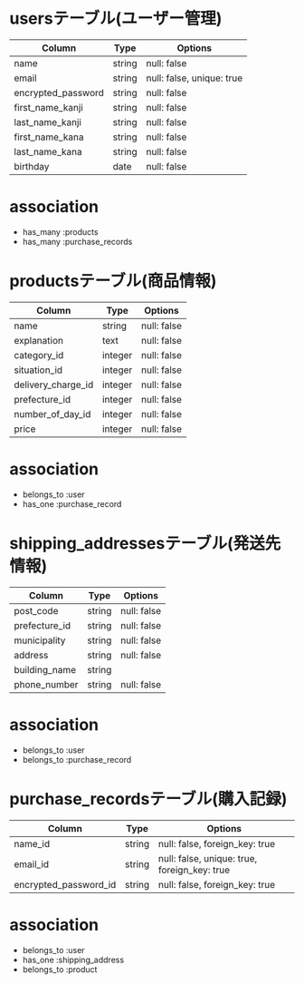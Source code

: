 
# usersテーブル(ユーザー管理)
| Column             | Type     | Options                   |
| ------------------ | -------- | ------------------------- |
| name               | string   | null: false               |
| email              | string   | null: false, unique: true |
| encrypted_password | string   | null: false               |
| first_name_kanji   | string   | null: false               |
| last_name_kanji    | string   | null: false               |
| first_name_kana    | string   | null: false               |
| last_name_kana     | string   | null: false               |
| birthday           | date     | null: false               |

# association
- has_many :products
- has_many :purchase_records


# productsテーブル(商品情報)
| Column             | Type     | Options                   |
| ------------------ | -------- | ------------------------- |
| name               | string   | null: false               |
| explanation        | text     | null: false               |
| category_id        | integer  | null: false               |
| situation_id       | integer  | null: false               |
| delivery_charge_id | integer  | null: false               |
| prefecture_id      | integer  | null: false               |
| number_of_day_id   | integer  | null: false               |
| price              | integer  | null: false               |

# association
- belongs_to :user
- has_one :purchase_record


# shipping_addressesテーブル(発送先情報)
| Column             | Type     | Options                   |
| ------------------ | -------- | ------------------------- |
| post_code          | string   | null: false               |
| prefecture_id      | string   | null: false               |
| municipality       | string   | null: false               |
| address            | string   | null: false               |
| building_name      | string   |                           |
| phone_number       | string   | null: false               |

# association
- belongs_to :user
- belongs_to :purchase_record


# purchase_recordsテーブル(購入記録)
| Column                | Type     | Options                                      |
| --------------------- | -------- | -------------------------------------------- |
| name_id               | string   | null: false, foreign_key: true               |               
| email_id              | string   | null: false, unique: true, foreign_key: true |
| encrypted_password_id | string   | null: false, foreign_key: true               |

# association
- belongs_to :user
- has_one :shipping_address
- belongs_to :product